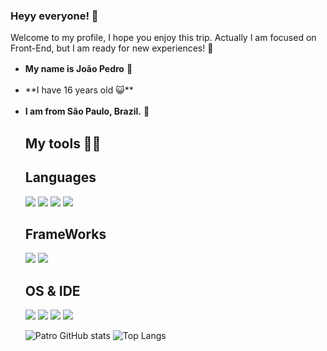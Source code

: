 ### Heyy everyone! 🤠

Welcome to my profile, I hope you enjoy this trip. Actually I am focused on Front-End, but I am ready for new experiences! 🌌
- **My name is João Pedro** 🦇 ㅤ
- **I have 16 years old 😺**ㅤㅤㅤㅤㅤ ㅤㅤㅤ ㅤㅤㅤ ㅤㅤㅤ ㅤ
- **I am from São Paulo, Brazil.** 💚ㅤ

			
  ## My tools 👨‍💻
	## Languages 
	<img src="https://img.shields.io/badge/Python-3776AB?style=for-the-badge&logo=python&logoColor=white" />
	<img src="https://img.shields.io/badge/HTML5-E34F26?style=for-the-badge&logo=html5&logoColor=white" />
	<img src="https://img.shields.io/badge/CSS3-1572B6?style=for-the-badge&logo=css3&logoColor=white" />
	<img src="https://img.shields.io/badge/JavaScript-323330?style=for-the-badge&logo=javascript&logoColor=F7DF1E" />
	
	## FrameWorks
	<img src="https://img.shields.io/badge/React-20232A?style=for-the-badge&logo=react&logoColor=61DAFB" />
	<img src="https://img.shields.io/badge/next.js-000000?style=for-the-badge&logo=nextdotjs&logoColor=white" />
	
	## OS & IDE
	<img src="https://img.shields.io/badge/Windows-0078D6?style=for-the-badge&logo=windows&logoColor=white" />
	
	<img src="https://img.shields.io/badge/Visual_Studio_Code-0078D4?style=for-the-badge&logo=visual%20studio%20code&logoColor=white" />
	<img src="https://img.shields.io/badge/PyCharm-000000.svg?&style=for-the-badge&logo=PyCharm&logoColor=white" />
	<img src="https://img.shields.io/badge/sublime_text-%23575757.svg?&style=for-the-badge&logo=sublime-text&logoColor=important" />
	
	
	![Patro GitHub stats](https://github-readme-stats.vercel.app/api?username=patrooooo&show_icons=true&theme=radical) ![Top Langs](https://github-readme-stats.vercel.app/api/top-langs/?username=patrooooo)
